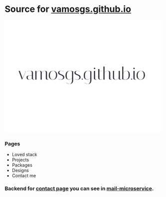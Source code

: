 # Source for [vamosgs.github.io](https://vamosgs.github.io/)
![Screenshot (Loved stack)](/readme_assets/heading.png)
### Pages
 * Loved stack
 * Projects
 * Packages
 * Designs
 * Contact me

### Backend for [contact page](https://vamosgs.github.io/contact) you can see in [mail-microservice](https://github.com/VamOSGS/mail-microservice).

